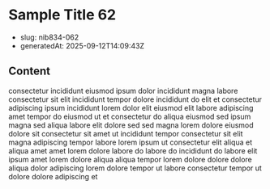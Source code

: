 # Sample Title 62

- slug: nib834-062
- generatedAt: 2025-09-12T14:09:43Z

## Content
consectetur incididunt eiusmod ipsum dolor incididunt magna labore consectetur sit elit incididunt tempor dolore incididunt do elit et consectetur adipiscing ipsum incididunt lorem dolor elit eiusmod elit labore adipiscing amet tempor do eiusmod ut et consectetur do aliqua eiusmod sed ipsum magna sed aliqua labore elit dolore sed sed magna lorem dolore eiusmod dolore sit consectetur sit amet ut incididunt tempor consectetur sit elit magna adipiscing tempor labore lorem ipsum ut consectetur elit aliqua et aliqua amet amet lorem dolore labore do labore do incididunt do labore elit ipsum amet lorem dolore aliqua aliqua tempor lorem dolore dolore dolore aliqua dolor adipiscing lorem dolore tempor ut labore consectetur tempor ut dolore dolore adipiscing et
